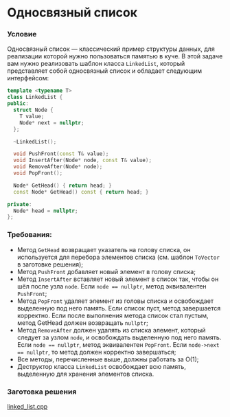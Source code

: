# Односвязный список

### Условие

Односвязный список — классический пример структуры данных, для реализации которой нужно пользоваться памятью в куче. В этой задаче вам нужно реализовать шаблон класса `LinkedList`, который представляет собой односвязный список и обладает следующим интерфейсом:  

```c++
template <typename T>
class LinkedList {
public:
  struct Node {
    T value;
    Node* next = nullptr;
  };

  ~LinkedList();

  void PushFront(const T& value);
  void InsertAfter(Node* node, const T& value);
  void RemoveAfter(Node* node);
  void PopFront();

  Node* GetHead() { return head; }
  const Node* GetHead() const { return head; }

private:
  Node* head = nullptr;
};
```
### Требования:

* Метод `GetHead` возвращает указатель на голову списка, он используется для перебора элементов списка (см. шаблон `ToVector` в заготовке решения);
* Метод `PushFront` добавляет новый элемент в голову списка;
* Метод `InsertAfter` вставляет новый элемент в список так, чтобы он шёл после узла `node`. Если `node == nullptr`, метод эквивалентен `PushFront`;
* Метод `PopFront` удаляет элемент из головы списка и освобождает выделенную под него память. Если список пуст, метод завершается корректно. Если после выполнения метода список стал пустым, метод GetHead должен возвращать `nullptr`;
* Метод `RemoveAfter` должен удалять из списка элемент, который следует за узлом `node`, и освобождать выделенную под него память. Если `node == nullptr`, метод эквивалентен `PopFront`. Если `node->next == nullptr`, то метод должен корректно завершаться;
* Все методы, перечисленные выше, должны работать за O(1);
* Деструктор класса `LinkedList` освобождает всю память, выделенную для хранения элементов списка.

### Заготовка решения

[linked_list.cpp](source/linked_list.cpp)